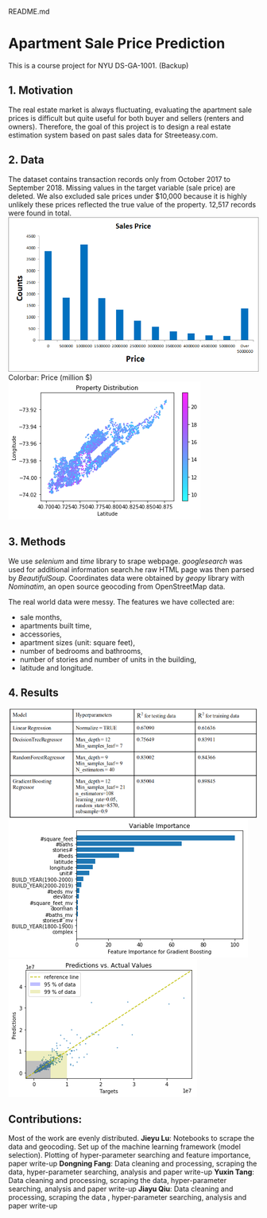 README.md

# Apartment Sale Price Prediction
This is a course project for NYU DS-GA-1001. (Backup)
## 1. Motivation
The real estate market is always fluctuating, evaluating the apartment sale prices is difficult but quite useful for both buyer and sellers (renters and owners). Therefore, the goal of this project is to design a real estate estimation system based on past sales data for Streeteasy.com.
## 2. Data
The dataset contains transaction records only from October 2017 to September 2018. Missing values in the target variable (sale price) are deleted. We also excluded sale prices under $10,000 because it is highly unlikely these prices reflected the true value of the property. 12,517 records were found in total.
![f43da88627f278094f5e7747ec225909.png](_resources/9a071b139ddd4e8e9e1f8136cb4d5f8c.png)
Colorbar: Price (million $)
![1a755900a446ca5644733c800ebfcf20.png](_resources/4ebb02ba3c084d23808eea80183d6ce5.png)
## 3. Methods
We use *selenium* and *time* library to srape webpage. *googlesearch* was used for additional information search.he raw HTML page was then parsed by *BeautifulSoup*. Coordinates data were obtained by *geopy* library with *Nominatim*, an open source geocoding from OpenStreetMap data.

The real world data were messy. The features we have collected are: 
* sale months, 
* apartments built time, 
* accessories, 
* apartment sizes (unit: square feet), 
* number of bedrooms and bathrooms, 
* number of stories and number of units in the building, 
* latitude and longitude.

## 4. Results
![7d1d42791d22afd94151f9c1c7f82bcc.png](_resources/cb2d69755d274bcf85e479071dc8e50d.png)
![1922385cb433806a7d9a31ba2b4255ea.png](_resources/a14839fdca9341c3a255aecd578401c0.png)
![8d6a6a92e17f4896dfffaa674c61af86.png](_resources/761ad0fa0c8c4638a2100d2f4c559fa5.png)

## Contributions:
Most of the work are evenly distributed.
**Jieyu Lu**: Notebooks to scrape the data and geocoding. Set up of the machine learning framework (model selection). Plotting of hyper-parameter searching and feature importance, paper write-up
**Dongning Fang**: Data cleaning and processing, scraping the data, hyper-parameter searching, analysis and paper write-up
**Yuxin Tang**: Data cleaning and processing, scraping the data, hyper-parameter searching, analysis and paper write-up
**Jiayu Qiu**:  Data cleaning and processing, scraping the data , hyper-parameter searching, analysis and paper write-up

